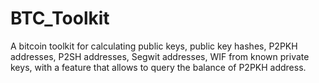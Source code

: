 # BTC_Toolkit
A bitcoin toolkit for calculating public keys, public key hashes, P2PKH addresses, P2SH addresses, Segwit addresses, WIF from known private keys, with a feature that allows to query the balance of P2PKH address.
